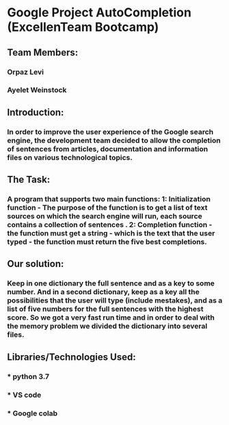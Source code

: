 # Google Project AutoCompletion (ExcellenTeam Bootcamp)
## Team Members:
### Orpaz Levi
### Ayelet Weinstock


## Introduction:
### In order to improve the user experience of the Google search engine, the development team decided to allow the completion of sentences from articles, documentation and information files on various technological topics.

## The Task:
### A program that supports two main functions: 1: Initialization function - The purpose of the function is to get a list of text sources on which the search engine will run, each source contains a collection of sentences . 2: Completion function - the function must get a string - which is the text that the user typed - the function must return the five best completions.

## Our solution:
###  Keep in one dictionary the full sentence and as a key to some number.  And in a second dictionary, keep as a key all the possibilities that the user will type (include mestakes), and as a list of five numbers for the full sentences with the highest score.  So we got a very fast run time and in order to deal with the memory problem we divided the dictionary into several files.

## Libraries/Technologies Used:
### * python 3.7
### * VS code
### * Google colab

